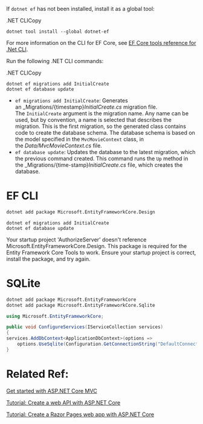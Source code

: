 
If `dotnet ef` has not been installed, install it as a global tool:

.NET CLICopy

```
dotnet tool install --global dotnet-ef
```

For more information on the CLI for EF Core, see [EF Core tools reference for .Net CLI](https://docs.microsoft.com/en-us/ef/core/miscellaneous/cli/dotnet).

Run the following .NET CLI commands:

.NET CLICopy

```
dotnet ef migrations add InitialCreate
dotnet ef database update
```

- `ef migrations add InitialCreate`: Generates an _Migrations/{timestamp}_InitialCreate.cs_ migration file. The `InitialCreate` argument is the migration name. Any name can be used, but by convention, a name is selected that describes the migration. This is the first migration, so the generated class contains code to create the database schema. The database schema is based on the model specified in the `MvcMovieContext` class, in the _Data/MvcMovieContext.cs_ file.
- `ef database update`: Updates the database to the latest migration, which the previous command created. This command runs the `Up` method in the _Migrations/{time-stamp}_InitialCreate.cs_ file, which creates the database.

# EF CLI

```bash
dotnet add package Microsoft.EntityFrameworkCore.Design
```

```
dotnet ef migrations add InitialCreate
dotnet ef database update
```

Your startup project 'AuthorizeServer' doesn't reference Microsoft.EntityFrameworkCore.Design. This package is required for the Entity Framework Core Tools to work. Ensure your startup project is correct, install the package, and try again.

# SQLite

```bash
dotnet add package Microsoft.EntityFrameworkCore
dotnet add package Microsoft.EntityFrameworkCore.Sqlite
```

```csharp
using Microsoft.EntityFrameworkCore;

public void ConfigureServices(IServiceCollection services)
{
services.AddDbContext<ApplicationDbContext>(options =>
	options.UseSqlite(Configuration.GetConnectionString("DefaultConnection")));
}
```

# Related Ref:

[Get started with ASP.NET Core MVC](https://docs.microsoft.com/en-us/aspnet/core/tutorials/first-mvc-app/start-mvc?view=aspnetcore-5.0&tabs=visual-studio)

[Tutorial: Create a web API with ASP.NET Core](https://docs.microsoft.com/en-us/aspnet/core/tutorials/first-web-api?view=aspnetcore-5.0&tabs=visual-studio)

[Tutorial: Create a Razor Pages web app with ASP.NET Core](https://docs.microsoft.com/en-us/aspnet/core/tutorials/razor-pages/?view=aspnetcore-5.0)
    
    
    
